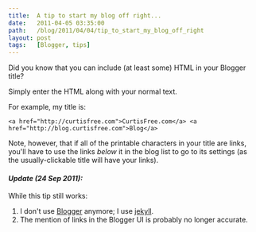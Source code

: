 ```yaml
---
title:  A tip to start my blog off right...
date:   2011-04-05 03:35:00
path:   /blog/2011/04/04/tip_to_start_my_blog_off_right
layout: post
tags:   [Blogger, tips]
---
```

Did you know that you can include (at least some) HTML in your Blogger title?

Simply enter the HTML along with your normal text.

For example, my title is:

    <a href="http://curtisfree.com">CurtisFree.com</a> <a href="http://blog.curtisfree.com">Blog</a>

Note, however, that if all of the printable characters in your title are links, you'll have to
use the links _below_ it in the blog list to go to its settings (as the usually-clickable title
will have your links).

#### _Update (24 Sep 2011):_

While this tip still works:

  1. I don't use [Blogger][blogger] anymore; I use [jekyll][jekyll].
  2. The mention of links in the Blogger UI is probably no longer accurate.

[blogger]: http://blogger.com
[jekyll]:  http://jekyllrb.com
